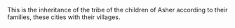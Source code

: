 This is the inheritance of the tribe of the children of Asher according to their families, these cities with their villages.
